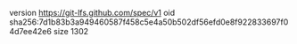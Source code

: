 version https://git-lfs.github.com/spec/v1
oid sha256:7d1b83b3a949460587f458c5e4a50b502df56efd0e8f922833697f04d7ee42e6
size 1302
